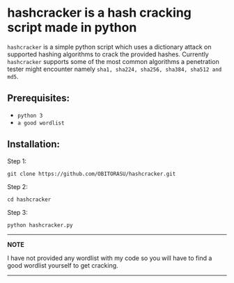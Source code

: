 # hashcracker is a hash cracking script made in python

`hashcracker` is a simple python script which uses a dictionary attack on supported hashing algorithms to crack the provided hashes. Currently `hashcracker` supports some of the most common algorithms a penetration tester might encounter namely ```sha1, sha224, sha256, sha384, sha512 and md5```.

## Prerequisites:
- `python 3`
- `a good wordlist`

## Installation:
Step 1:
```
git clone https://github.com/OBITORASU/hashcracker.git
```
Step 2:
```
cd hashcracker
```
Step 3:
```
python hashcracker.py
```

---
**NOTE**

I have not provided any wordlist with my code so you will have to find a good wordlist yourself to get cracking.

---
